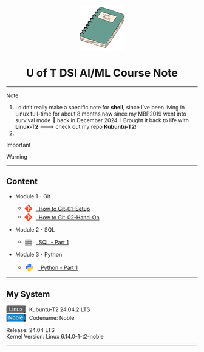<p align="center">
  <img src="image/notebook.png" alt="" width="120">
</p>

<h1 align="center">U of T DSI AI/ML Course Note</h1>  

---
> [!NOTE]
> 1. I didn’t really make a specific note for **shell**, since I’ve been living in Linux full-time for about 8 months now since my MBP2019 went into survival mode 🏥 back in December 2024. I Brought it back to life with **Linux-T2** ---> check out my repo **Kubuntu-T2**! 
> 2. 

> [!IMPORTANT]  
> 

> [!WARNING]
> 

---
## Content 
- Module 1 - Git  
  - <div align="left">
    <div style="margin: 3px 0;">  
      <img src="image/Git-Icon-1788C.png" alt="Git" width="20" style="vertical-align: middle; margin-right: 6px;">
      <a href="/module_1_git/how_to_Git-01-Setup.md" style="vertical-align: middle;"> 
      &nbsp; How to Git-01-Setup </a>
  - <div align="left">
    <div style="margin: 3px 0;">  
      <img src="image/Git-Icon-1788C.png" alt="Git" width="20" style="vertical-align: middle; margin-right: 6px;">
      <a href="/module_1_git/how_to_Git-02-guide_ver02.md" style="vertical-align: middle;"> 
      &nbsp; How to Git-02-Hand-On 
      </a>
      </div>
    </div>  


- Module 2 - SQL  
  - <div align="left">
    <div style="margin: 3px 0;">
      <img src="image/server.svg" alt="server" width="20" style="vertical-align: middle; margin-right: 6px;">
      <a href="/module_2_sql/DSI-sql-Part_1.md" style="vertical-align: middle;"> 
      &nbsp; SQL - Part 1</a>  
    
  <!-- - <div align="left">
    <div style="margin: 3px 0;">
      <img src="image/server.svg" alt="server" width="20" style="vertical-align: middle; margin-right: 6px;">
      <a href="/module_2_sql/DSI-sql-Part_1.md" style="vertical-align: middle;"> 
      &nbsp; SQL - Part x </a>  

      </div>
    </div>   -->

- Module 3 - Python 
  - <div align="left">
    <div style="margin: 3px 0;">
      <img src="image/python.512.png" alt="server" width="25" style="vertical-align: middle; margin-right: 6px;">
      <a href="/module_2_sql/DSI-sql-Part_1.md" style="vertical-align: middle;"> 
      &nbsp; Python - Part 1 </a>

  <!-- - <div align="left">
    <div style="margin: 3px 0;">
      <img src="image/python.512.png" alt="server" width="25" style="vertical-align: middle; margin-right: 6px;">
      <a href="/module_2_sql/DSI-sql-Part_1.md" style="vertical-align: middle;"> 
      &nbsp; Python - Part x  </a>
    </div>
    </div>   -->

---
## My System

<div align="left">
  <div style="margin: 2px 0;">
    <img src="image/Linux2.svg" alt="Linux" width="50" style="vertical-align: middle; margin-right: 6px;">
    <span style="vertical-align: middle;">Kubuntu-T2 24.04.2 LTS</span>
  </div>
  <div style="margin: 2px 0;">
    <img src="image/Noble.svg" alt="Noble" width="50" style="vertical-align: middle; margin-right: 6px;">
    <span style="vertical-align: middle;">Codename: Noble</span>
  </div>
</div>  

Release:	24.04 LTS  
Kernel Version: Linux 6.14.0-1-t2-noble


---  

<!-- ### note for shell 

1. When you use sudo, the PATH starts from the root directory /, since that’s where the superuser lives. 👑  
    - Using ./myscript.sh is the safe + explicit way because: It tells the shell (and sudo): “run the file that’s right here in my current directory”. It avoids any ambiguity with other commands that might have the same name somewhere else in $PATH. It works consistently whether you’re running as your user or with sudo. Think of ./ as saying “don’t wander off, just look right under my feet.” 😏 -->
